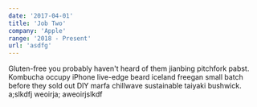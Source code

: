 ```yaml
---
date: '2017-04-01'
title: 'Job Two'
company: 'Apple'
range: '2018 - Present'
url: 'asdfg'
---
```


Gluten-free you probably haven't heard of them jianbing pitchfork pabst. Kombucha occupy iPhone live-edge beard iceland freegan small batch before they sold out DIY marfa chillwave sustainable taiyaki bushwick. a;slkdfj weoirja; aweoirjslkdf
